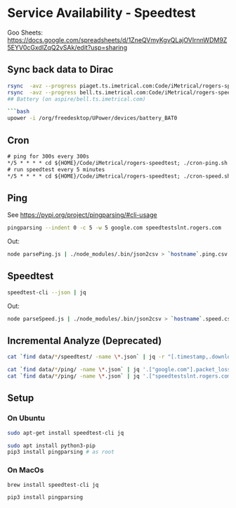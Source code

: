 # Service Availability - Speedtest

Goo Sheets: <https://docs.google.com/spreadsheets/d/1ZneQVmyKgvQLajOVIrnnWDM9Z5EYV0cGxdlZqQ2vSAk/edit?usp=sharing>

## Sync back data to Dirac

```bash
rsync  -avz --progress piaget.ts.imetrical.com:Code/iMetrical/rogers-speedtest/data/ ./data/
rsync  -avz --progress bell.ts.imetrical.com:Code/iMetrical/rogers-speedtest/data/ ./data/
## Battery (on aspire/bell.ts.imetrical.com)

```bash
upower -i /org/freedesktop/UPower/devices/battery_BAT0
```

## Cron

```txt
# ping for 300s every 300s
*/5 * * * * cd ${HOME}/Code/iMetrical/rogers-speedtest; ./cron-ping.sh >> error-ping.log 2>&1
# run speedtest every 5 minutes
*/5 * * * * cd ${HOME}/Code/iMetrical/rogers-speedtest; ./cron-speed.sh >> error-speed.log 2>&1
```

## Ping

See <https://pypi.org/project/pingparsing/#cli-usage>

```bash
pingparsing --indent 0 -c 5 -w 5 google.com speedtestslnt.rogers.com
```

Out:
```bash
node parsePing.js | ./node_modules/.bin/json2csv > `hostname`.ping.csv
```


## Speedtest


```bash
speedtest-cli --json | jq

```

Out:
```bash
node parseSpeed.js | ./node_modules/.bin/json2csv > `hostname`.speed.csv
```

## Incremental Analyze (Deprecated)

```bash
cat `find data/*/speedtest/ -name \*.json` | jq -r "[.timestamp,.download,.upload,.error]| @csv"

cat `find data/*/ping/ -name \*.json` | jq '.["google.com"].packet_loss_rate'
cat `find data/*/ping/ -name \*.json` | jq '.["speedtestslnt.rogers.com"].packet_loss_rate'

```

## Setup

### On Ubuntu

```bash
sudo apt-get install speedtest-cli jq

sudo apt install python3-pip
pip3 install pingparsing # as root
```

### On MacOs

```bash
brew install speedtest-cli jq

pip3 install pingparsing
```